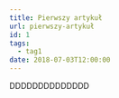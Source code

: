 ```yaml
---
title: Pierwszy artykuł
url: pierwszy-artykuł
id: 1
tags:
  - tag1
date: 2018-07-03T12:00:00
---
```


DDDDDDDDDDDDDD

